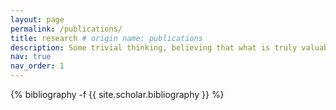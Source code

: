 ```yaml
---
layout: page
permalink: /publications/
title: research # origin name: publications
description: Some trivial thinking, believing that what is truly valuable will not be written on paper.
nav: true
nav_order: 1
---
```

<!-- _pages/publications.md -->
<div class="publications">

{% bibliography -f {{ site.scholar.bibliography }} %}

</div>
